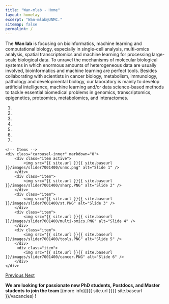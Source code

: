 ```yaml
---
title: "Wan-mlab - Home"
layout: homelay
excerpt: "Wan-mlab@UNMC."
sitemap: false
permalink: /
---
```


The **Wan lab** is focusing on bioinformatics, machine learning and computational biology, especially in single-cell analysis, multi-omics analysis, spatial transcriptomics and machine learning for processing large-scale biological data. To unravel the mechanisms of molecular biological systems in which enormous amounts of heterogeneous data are usually involved, bioinformatics and machine learning are perfect tools. Besides collaborating with scientists in cancer biology, metabolism, immunology, pathology and developmental biology, our laboratory is mainly to develop artificial intelligence, machine learning and/or data science-based methods to tackle essential biomedical problems in genomics, transcriptomics, epigenetics, proteomics, metabolomics, and interactomes.


<div markdown="0" id="carousel" class="carousel slide" data-ride="carousel" data-interval="4000" data-pause="hover" >
    <!-- Menu -->
    <ol class="carousel-indicators">
        <li data-target="#carousel" data-slide-to="0" class="active"></li>
        <li data-target="#carousel" data-slide-to="1"></li>
        <li data-target="#carousel" data-slide-to="2"></li>
        <li data-target="#carousel" data-slide-to="3"></li>
        <li data-target="#carousel" data-slide-to="4"></li>
        <li data-target="#carousel" data-slide-to="5"></li>
        <li data-target="#carousel" data-slide-to="6"></li>
    </ol>

    <!-- Items -->
    <div class="carousel-inner" markdown="0">
        <div class="item active">
            <img src="{{ site.url }}{{ site.baseurl }}/images/slider7001400/unmc.png" alt="Slide 1" />
        </div>
        <div class="item">
            <img src="{{ site.url }}{{ site.baseurl }}/images/slider7001400/sharp.PNG" alt="Slide 2" />
        </div>
        <div class="item">
            <img src="{{ site.url }}{{ site.baseurl }}/images/slider7001400/st.PNG" alt="Slide 3" />
        </div>
        <div class="item">
            <img src="{{ site.url }}{{ site.baseurl }}/images/slider7001400/multi-omics.PNG" alt="Slide 4" />
        </div>
        <div class="item">
            <img src="{{ site.url }}{{ site.baseurl }}/images/slider7001400/tools.PNG" alt="Slide 5" />
        </div>       
         <div class="item">
            <img src="{{ site.url }}{{ site.baseurl }}/images/slider7001400/cancer.PNG" alt="Slide 6" />
        </div>
    </div>
  <a class="left carousel-control" href="#carousel" role="button" data-slide="prev">
    <span class="glyphicon glyphicon-chevron-left" aria-hidden="true"></span>
    <span class="sr-only">Previous</span>
  </a>
  <a class="right carousel-control" href="#carousel" role="button" data-slide="next">
    <span class="glyphicon glyphicon-chevron-right" aria-hidden="true"></span>
    <span class="sr-only">Next</span>
  </a>
</div>





 **We are  looking for passionate new PhD students, Postdocs, and Master students to join the team** [(more info)]({{ site.url }}{{ site.baseurl }}/vacancies) **!**


